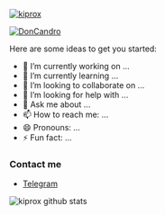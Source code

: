 <p align="left"> <a href="https://github.com/ryo-ma/github-profile-trophy"><img src="https://github-profile-trophy.vercel.app/?username=kiprox" alt="kiprox" /></a> </p>

<p align="left"> <a href="https://twitter.com/DonCandro" target="blank"><img src="https://img.shields.io/twitter/follow/shantk18?logo=twitter&style=for-the-badge" alt="DonCandro" /></a> </p>

Here are some ideas to get you started:

- 🔭 I’m currently working on ...
- 🌱 I’m currently learning ...
- 👯 I’m looking to collaborate on ...
- 🤔 I’m looking for help with ...
- 💬 Ask me about ...
- 📫 How to reach me: ...
- 😄 Pronouns: ...
- ⚡ Fun fact: ...

### Contact me

- [Telegram](https://t.me/kiprox)

![kiprox github stats](https://github-readme-stats-xi-nine.vercel.app/api?username=kiprox&show_icons=true&theme=default&count_private=true)
